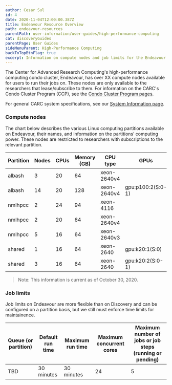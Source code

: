 ```yaml
---
author: Cesar Sul
id: 4
date: 2020-11-04T12:00:00.387Z
title: Endeavour Resource Overview
path: endeavour-resources
parentPath: user-information/user-guides/high-performance-computing
cat: discoveryGuides
parentPage: User Guides
sideMenuParent: High-Performance Computing
backToTopBtnFlag: true
excerpt: Information on compute nodes and job limits for the Endeavour condo cluster.
---
```


The Center for Advanced Research Computing's high-performance computing condo cluster, Endeavour, has over XX compute nodes available for users to run their jobs on. These nodes are only available to the researchers that lease/subscribe to them. For information on the CARC's Condo Cluster Program (CCP), see the [Condo Cluster Program pages](/user-information/ccp).

For general CARC system specifications, see our [System Information page](/user-information/system-information).

### Compute nodes

The chart below describes the various Linux computing partitions available on Endeavour, their names, and information on the partitions’ computing power. These nodes are restricted to researchers with subscriptions to the relevant partition.

|Partition|Nodes|CPUs|Memory (GB)|CPU type|GPUs|Nodelist |
|---|---|---|---|---|---|---|
|albash|3 |20|64|xeon-2640v4||d15-[42-44]|         
|albash|14|20|128|xeon-2640v4|gpu:p100:2(S:0-1)|e23-[03-16]|
|nmlhpcc|2|24|94|xeon-4116||d11-[48-49]|
|nmlhpcc|2|20|64|xeon-2640v4||d15-[09-10]|
|nmlhpcc|5|16|64|xeon-2640v3||e06-[40,42,44,46,48]|
|shared |1|16|64|xeon-2640  |gpu:k20:1(S:0)|b11-45 |             
|shared |3|16|64|xeon-2640  |gpu:k20:2(S:0-1)|b11-[46-48]|
> Note: This information is current as of October 30, 2020.

### Job limits

Job limits on Endeavour are more flexible than on Discovery and can be configured on a partition basis, but we still must enforce time limits for maintainence.

|Queue (or partition)| Default run time| Maximum run time|  Maximum concurrent cores|   Maximum number of jobs or job steps (running or pending)|
|---|---|---|---|---|
|TBD  | 30 minutes| 30  minutes| 24    | 5     |
